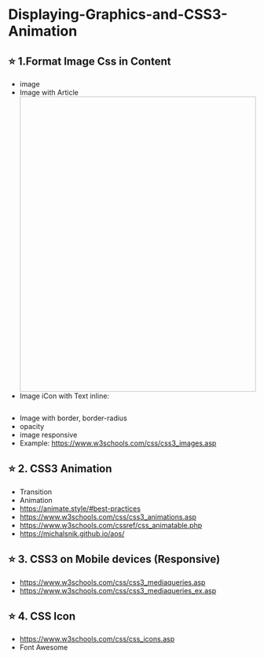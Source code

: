 # Displaying-Graphics-and-CSS3-Animation

## ⭐ 1.Format Image Css in Content

- image
- Image with Article <article><img height=600 width=600 /></article>
- Image iCon with Text inline: <p><img /></p>
- Image with border, border-radius
- opacity
- image responsive
- Example: <https://www.w3schools.com/css/css3_images.asp>

## ⭐ 2. CSS3 Animation

- Transition
- Animation
- <https://animate.style/#best-practices>
- <https://www.w3schools.com/css/css3_animations.asp>
- <https://www.w3schools.com/cssref/css_animatable.php>
- <https://michalsnik.github.io/aos/>

## ⭐ 3. CSS3 on Mobile devices (Responsive)

- <https://www.w3schools.com/css/css3_mediaqueries.asp>
- <https://www.w3schools.com/css/css3_mediaqueries_ex.asp>

## ⭐ 4. CSS Icon

- <https://www.w3schools.com/css/css_icons.asp>
- Font Awesome
